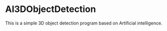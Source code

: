 # AI3DObjectDetection
This is a simple 3D object detection program based on Artificial intelligence.
